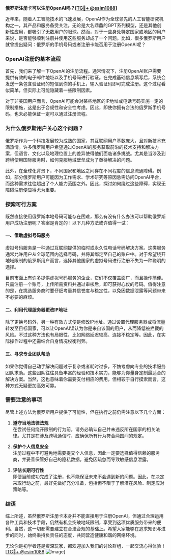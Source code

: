 **俄罗斯注册卡可以注册OpenAI吗？[[TG💪+ @esim1088](https://t.me/s/esim1088)]**

近年来，随着人工智能技术的飞速发展，OpenAI作为全球领先的人工智能研究机构之一，其产品和服务备受关注。无论是大名鼎鼎的GPT系列模型，还是其他创新性应用，都吸引了无数用户的眼球。然而，对于一些身处特定国家或地区的用户来说，是否能够顺利注册并使用这些服务却成了一个问题。比如，很多俄罗斯用户就曾提出疑问：俄罗斯的手机号码或者注册卡能否用于注册OpenAI呢？

### OpenAI注册的基本流程

首先，我们来了解一下OpenAI的注册流程。通常情况下，注册OpenAI账户需要提供有效的电子邮件地址以及手机号码进行验证。在完成基础信息填写后，系统会发送一条包含验证码的短信到你的手机上，输入验证码即可完成注册。这个过程看似简单，但实际上可能隐藏着一些限制因素。

对于非美国用户而言，OpenAI可能会对某些地区的IP地址或电话号码实施一定的限制措施，这是出于合规性和安全性考虑。因此，即使你拥有合法的俄罗斯手机号码，也未必能保证一定可以通过注册流程。

### 为什么俄罗斯用户关心这个问题？

俄罗斯作为一个科技发展较为成熟的国家，其互联网用户基数庞大，且对新技术充满热情。许多俄罗斯用户希望通过OpenAI的服务获取前沿的技术支持和解决方案，但语言、文化以及地理位置上的差异使得他们面临诸多挑战。尤其是当涉及到跨境使用国际服务时，如何克服地域壁垒成为了亟待解决的问题。

此外，在全球化背景下，不同国家和地区之间存在不同程度的信息流通障碍。例如，部分俄罗斯用户可能因为工作需求、学术研究等原因急需访问OpenAI平台，而这种需求往往超出了个人能力范围之外。因此，探讨如何绕过这些障碍，实现无障碍注册便显得尤为重要。

### 探索可行方案

既然直接使用俄罗斯本地号码可能存在困难，那么有没有什么办法可以帮助俄罗斯用户成功注册呢？答案是肯定的！以下几种方法或许值得一试：

#### 一、借助虚拟号码服务

虚拟号码服务是一种通过互联网提供的临时或永久性电话号码解决方案。这类服务通常允许用户从全球范围内选择号码，并将其绑定至自己的账户中。对于希望绕开地域限制的俄罗斯用户而言，选择其他国家的虚拟号码进行注册不失为一种聪明的选择。

目前市面上有许多提供虚拟号码服务的企业，它们不仅覆盖面广，而且操作简便。只需注册一个账号，上传所需资料并通过审核后，即可获得心仪的号码。值得注意的是，在挑选服务商时要仔细考量其信誉度与稳定性，以免因数据泄露等问题带来不必要的麻烦。

#### 二、利用代理服务器更改IP地址

除了更换号码外，另一种有效方式便是修改IP地址。通过设置代理服务器或将流量转发至目标国家，可以让OpenAI误认为你是来自该国的用户，从而降低被拦截的风险。不过这种方法也有局限性，比如网络延迟较高、连接不稳定等。因此，在实际操作过程中还需结合自身情况权衡利弊。

#### 三、寻求专业团队帮助

如果你觉得自己动手解决问题过于复杂或者耗时过多，不妨考虑向专业的技术服务团队求助。这些团队往往具备丰富的经验和技术实力，能够为你量身定制最适合的解决方案。当然，这也意味着你需要支付相应的费用，但相较于自行摸索而言，这种方式无疑更加高效可靠。

### 需要注意的事项

尽管上述方法为俄罗斯用户提供了可能性，但在执行之前仍需注意以下几个方面：

1. **遵守当地法律法规**  
   在尝试任何绕开限制的行为前，请务必确认自己并未违反所在国家的相关法律。尤其是在涉及跨境通信时，应确保所有行为符合两国间的规定。

2. **保护个人信息安全**  
   注册过程中不可避免地需要提交个人信息，因此一定要选择值得信赖的服务商，并妥善保管好自己的隐私数据。避免因疏忽而导致敏感信息泄露。

3. **评估长期可行性**  
   即便当前成功完成了注册，也不能保证未来不会遇到新的问题。因此，在决定采取行动之前，最好先做好充分准备，包括但不限于了解潜在风险、制定应对策略等。

### 结语

综上所述，虽然俄罗斯注册卡本身并不能直接用于注册OpenAI，但通过合理运用各种工具和技术手段，仍然有机会突破地域限制，享受到这项优质服务带来的便利。当然，这一切都需要建立在合法合规的基础上。希望大家能够在追求知识与进步的同时，始终秉持负责任的态度，共同营造健康和谐的网络环境。

无论你是初学者还是资深玩家，都欢迎加入我们的讨论群组，一起交流心得体验！[[TG💪+ @esim1088](https://t.me/s/esim1088) ![Image](https://i.postimg.cc/4NQfJmqS/Snipaste-2025-05-13-00-14-12.png)]